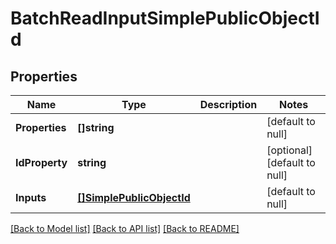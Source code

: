 # BatchReadInputSimplePublicObjectId

## Properties
Name | Type | Description | Notes
------------ | ------------- | ------------- | -------------
**Properties** | **[]string** |  | [default to null]
**IdProperty** | **string** |  | [optional] [default to null]
**Inputs** | [**[]SimplePublicObjectId**](SimplePublicObjectId.md) |  | [default to null]

[[Back to Model list]](../README.md#documentation-for-models) [[Back to API list]](../README.md#documentation-for-api-endpoints) [[Back to README]](../README.md)


